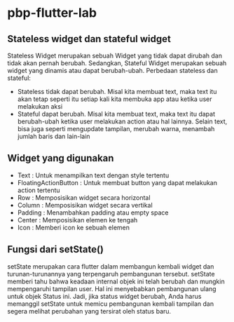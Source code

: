 # pbp-flutter-lab
 
## Stateless widget dan stateful widget
Stateless Widget merupakan sebuah Widget yang tidak dapat dirubah dan tidak akan pernah berubah. Sedangkan, Stateful Widget merupakan sebuah widget yang dinamis atau dapat berubah-ubah. Perbedaan stateless dan stateful:
- Stateless tidak dapat berubah. Misal kita membuat text, maka text itu akan tetap seperti itu setiap kali kita membuka app atau ketika user melakukan aksi
- Stateful dapat berubah. Misal kita membuat text, maka text itu dapat berubah-ubah ketika user melakukan action atau hal lainnya. Selain text, bisa juga seperti mengupdate tampilan, merubah warna, menambah jumlah baris dan lain-lain

## Widget yang digunakan
* Text : Untuk menampilkan text dengan style tertentu
* FloatingActionButton : Untuk membuat button yang dapat melakukan action tertentu
* Row : Memposisikan widget secara horizontal
* Column : Memposisikan widget secara vertikal
* Padding : Menambahkan padding atau empty space
* Center : Memposisikan elemen ke tengah
* Icon : Memberi icon ke sebuah elemen

 ## Fungsi dari setState()
setState merupakan cara flutter dalam membangun kembali widget dan turunan-turunannya yang terpengaruh pembangunan tersebut. setState memberi tahu bahwa keadaan internal objek ini telah berubah dan mungkin mempengaruhi tampilan user. Hal ini menyebabkan pembangunan ulang untuk objek Status ini. Jadi, jika status widget berubah, Anda harus memanggil setState untuk memicu pembangunan kembali tampilan dan segera melihat perubahan yang tersirat oleh status baru.
